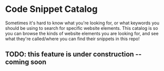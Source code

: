 # Code Snippet Catalog

Sometimes it's hard to know what you're looking for, or what keywords you should be using to search for specific website elements. This catalog is so you can browse the kinds of website elements you are looking for, and see what they're called/where you can find their snippets in this repo!

## TODO: this feature is under construction -- coming soon